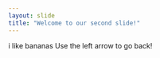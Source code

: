 ```yaml
---
layout: slide
title: "Welcome to our second slide!"
---
```

i like bananas
Use the left arrow to go back!
